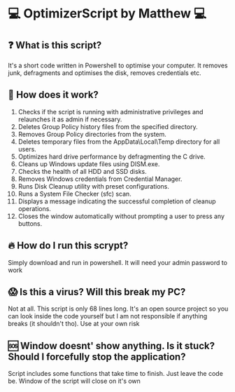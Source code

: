 <body>
    <h1>💻 OptimizerScript by Matthew 💻</h1>
    <h2>❓ What is this script?</h2>
    <p>It's a short code written in Powershell to optimise your computer. It removes junk, defragments and optimises the disk, removes credentials etc.</p>
    <h2>🤔 How does it work?</h2>
    <ol>
        <li>Checks if the script is running with administrative privileges and relaunches it as admin if necessary.</li>
        <li>Deletes Group Policy history files from the specified directory.</li>
        <li>Removes Group Policy directories from the system.</li>
        <li>Deletes temporary files from the AppData\Local\Temp directory for all users.</li>
        <li>Optimizes hard drive performance by defragmenting the C drive.</li>
        <li>Cleans up Windows update files using DISM.exe.</li>
        <li>Checks the health of all HDD and SSD disks.</li>
        <li>Removes Windows credentials from Credential Manager.</li>
        <li>Runs Disk Cleanup utility with preset configurations.</li>
        <li>Runs a System File Checker (sfc) scan.</li>
        <li>Displays a message indicating the successful completion of cleanup operations.</li>
        <li>Closes the window automatically without prompting a user to press any buttons.</li>
    </ol>
	<h2>🔥 How do I run this scrypt?</h2>
	<p>Simply download and run in powershell. It will need your admin password to work</p>
	<h2>😱 Is this a virus? Will this break my PC?</h2>
	<p>Not at all. This script is only 68 lines long. It's an open source project so you can look inside the code yourself but I am not responsible if anything breaks (it shouldn't tho). Use at your own risk</p>
	<h2>🆘 Window doesnt' show anything. Is it stuck? Should I forcefully stop the application?</h2>
	<p>Script includes some functions that take time to finish. Just leave the code be. Window of the script will close on it's own</p>
</body>

</html>
